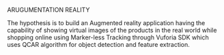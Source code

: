 ARUGUMENTATION REALITY

The hypothesis is to build an Augmented reality application having the capability of showing virtual images of the products in the real world while shopping online using Marker-less Tracking through Vuforia SDK which uses QCAR algorithm for object detection and feature extraction.

